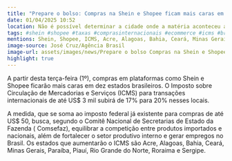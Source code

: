 ```yaml
---
title: "Prepare o bolso: Compras na Shein e Shopee ficam mais caras em 10 estados"
date: 01/04/2025 10:52
location: Não é possível determinar a cidade onde a matéria aconteceu apenas com as informações fornecidas no texto
tags: #shein #shopee #taxas #comprasinternacionais #ecommerce #icms #brasil #economia #noticias #impostos #abc360noticias
mentions: Shein, Shopee, ICMS, Acre, Alagoas, Bahia, Ceará, Minas Gerais, Paraíba, Piauí, Rio Grande do Norte, Roraima, Sergipe, Comsefaz, Receita Federal.
image-source: José Cruz/Agência Brasil
image-url: assets/images/news/Prepare o bolso Compras na Shein e Shopee ficam mais caras em 10 estados.jpg
highlight: true
---
```


A partir desta terça-feira (1º), compras em plataformas como Shein e Shopee ficarão mais caras em dez estados brasileiros. O Imposto sobre Circulação de Mercadorias e Serviços (ICMS) para transações internacionais de até US$ 3 mil subirá de 17% para 20% nesses locais.

A medida, que se soma ao imposto federal já existente para compras de até US$ 50, busca, segundo o Comitê Nacional de Secretarias de Estado da Fazenda (    Comsefaz), equilibrar a competição entre produtos importados e nacionais, além de fortalecer o setor produtivo interno e gerar empregos no Brasil. Os estados que aumentarão o ICMS são Acre, Alagoas, Bahia, Ceará, Minas Gerais, Paraíba, Piauí, Rio Grande do Norte, Roraima e Sergipe.
